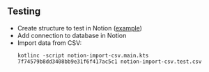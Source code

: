 ## Testing
 * Create structure to test in Notion ([example](https://www.notion.so/twisterrob/7f74579b8dd3408bb9e31f6f417ac5c1?v=6b127b0e38c54bd0b36b8ef4cb34da4c))
 * Add connection to database in Notion
 * Import data from CSV:
   ```shell
   kotlinc -script notion-import-csv.main.kts 7f74579b8dd3408bb9e31f6f417ac5c1 notion-import-csv.test.csv
   ```
